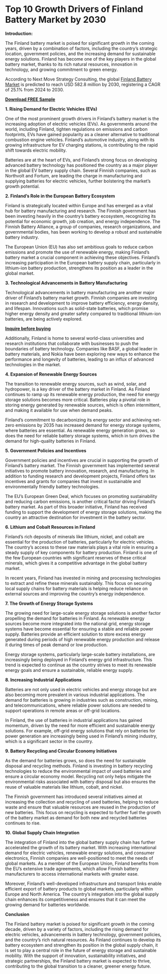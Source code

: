 # Top 10 Growth Drivers of Finland Battery Market by 2030

**Introduction:**

The Finland battery market is poised for significant growth in the coming years, driven by a combination of factors, including the country’s strategic location, government policies, and the increasing demand for sustainable energy solutions. Finland has become one of the key players in the global battery market, thanks to its rich natural resources, innovation in technology, and growing commitment to green energy. 

According to Next Move Strategy Consulting, the global [Finland Battery Market](https://www.nextmsc.com/report/finland-battery-market) is predicted to reach USD 582.8 million by 2030, registering a CAGR of 25.1% from 2024 to 2030.

[**Download FREE Sample**](https://www.nextmsc.com/finland-battery-market/request-sample)

**1. Rising Demand for Electric Vehicles (EVs)**

One of the most prominent growth drivers in Finland’s battery market is the increasing adoption of electric vehicles (EVs). As governments around the world, including Finland, tighten regulations on emissions and carbon footprints, EVs have gained popularity as a cleaner alternative to traditional combustion engine vehicles. Finland’s automotive industry, along with its growing infrastructure for EV charging stations, is contributing to the rapid shift towards electric mobility.

Batteries are at the heart of EVs, and Finland’s strong focus on developing advanced battery technology has positioned the country as a major player in the global EV battery supply chain. Several Finnish companies, such as Northvolt and Fortum, are leading the charge in manufacturing and supplying batteries for electric vehicles, further bolstering the market’s growth potential.

**2. Finland’s Role in the European Battery Ecosystem**

Finland is strategically located within Europe and has emerged as a vital hub for battery manufacturing and research. The Finnish government has been investing heavily in the country’s battery ecosystem, recognizing its potential for economic growth, job creation, and energy independence. The Finnish Battery Alliance, a group of companies, research organizations, and governmental bodies, has been working to develop a robust and sustainable battery industry.

The European Union (EU) has also set ambitious goals to reduce carbon emissions and promote the use of renewable energy, making Finland’s battery market a crucial component in achieving these objectives. Finland’s increasing participation in the European battery supply chain, particularly in lithium-ion battery production, strengthens its position as a leader in the global market.

**3. Technological Advancements in Battery Manufacturing**

Technological advancements in battery manufacturing are another major driver of Finland’s battery market growth. Finnish companies are investing in research and development to improve battery efficiency, energy density, and lifespan. Innovations such as solid-state batteries, which promise higher energy density and greater safety compared to traditional lithium-ion batteries, are being actively explored.

[**Inquire before buying**](https://www.nextmsc.com/finland-battery-market/inquire-before-buying)

Additionally, Finland is home to several world-class universities and research institutions that collaborate with businesses to push the boundaries of battery technology. Companies like BASF, a global leader in battery materials, and Nokia have been exploring new ways to enhance the performance and longevity of batteries, leading to an influx of advanced technologies in the market.

**4. Expansion of Renewable Energy Sources**

The transition to renewable energy sources, such as wind, solar, and hydropower, is a key driver of the battery market in Finland. As Finland continues to ramp up its renewable energy production, the need for energy storage solutions becomes more critical. Batteries play a pivotal role in storing energy generated by renewable sources, which is often intermittent, and making it available for use when demand peaks.

Finland’s commitment to decarbonizing its energy sector and achieving net-zero emissions by 2035 has increased demand for energy storage systems, where batteries are essential. As renewable energy generation grows, so does the need for reliable battery storage systems, which in turn drives the demand for high-quality batteries in Finland.

**5. Government Policies and Incentives**

Government policies and incentives are crucial in supporting the growth of Finland’s battery market. The Finnish government has implemented several initiatives to promote battery innovation, research, and manufacturing. In addition to funding research and development projects, Finland offers tax incentives and grants for companies that invest in sustainable and environmentally friendly battery technologies.

The EU’s European Green Deal, which focuses on promoting sustainability and reducing carbon emissions, is another critical factor driving Finland’s battery market. As part of this broader initiative, Finland has received funding to support the development of energy storage solutions, making the country an attractive destination for investment in the battery sector.

**6. Lithium and Cobalt Resources in Finland**

Finland’s rich deposits of minerals like lithium, nickel, and cobalt are essential for the production of batteries, particularly for electric vehicles. The country’s access to these raw materials plays a vital role in ensuring a steady supply of key components for battery production. Finland is one of the few European countries with significant reserves of these critical minerals, which gives it a competitive advantage in the global battery market.

In recent years, Finland has invested in mining and processing technologies to extract and refine these minerals sustainably. This focus on securing local supply chains for battery materials is helping reduce reliance on external sources and improving the country’s energy independence.

**7. The Growth of Energy Storage Systems**

The growing need for large-scale energy storage solutions is another factor propelling the demand for batteries in Finland. As renewable energy sources become more integrated into the national grid, energy storage systems have become essential for ensuring a stable and reliable power supply. Batteries provide an efficient solution to store excess energy generated during periods of high renewable energy production and release it during times of peak demand or low production.

Energy storage systems, particularly large-scale battery installations, are increasingly being deployed in Finland’s energy grid infrastructure. This trend is expected to continue as the country strives to meet its renewable energy goals and ensure a sustainable, reliable energy supply.

**8. Increasing Industrial Applications**

Batteries are not only used in electric vehicles and energy storage but are also becoming more prevalent in various industrial applications. The demand for batteries is growing in industries such as construction, mining, and telecommunications, where reliable power solutions are needed to support operations in remote areas or off-grid locations.

In Finland, the use of batteries in industrial applications has gained momentum, driven by the need for more efficient and sustainable energy solutions. For example, off-grid energy solutions that rely on batteries for power generation are increasingly being used in Finland’s mining industry, which is a significant sector in the country.

**9. Battery Recycling and Circular Economy Initiatives**

As the demand for batteries grows, so does the need for sustainable disposal and recycling methods. Finland is investing in battery recycling technologies to reduce the environmental impact of used batteries and ensure a circular economy model. Recycling not only helps mitigate the environmental risks associated with battery disposal but also ensures the reuse of valuable materials like lithium, cobalt, and nickel.

The Finnish government has introduced several initiatives aimed at increasing the collection and recycling of used batteries, helping to reduce waste and ensure that valuable resources are reused in the production of new batteries. This focus on recycling is expected to further fuel the growth of the battery market as demand for both new and recycled batteries continues to rise.

**10. Global Supply Chain Integration**

The integration of Finland into the global battery supply chain has further accelerated the growth of its battery market. With increasing international demand for electric vehicles, renewable energy solutions, and consumer electronics, Finnish companies are well-positioned to meet the needs of global markets. As a member of the European Union, Finland benefits from the EU’s extensive trade agreements, which allow Finnish battery manufacturers to access international markets with greater ease.

Moreover, Finland’s well-developed infrastructure and transport links enable efficient export of battery products to global markets, particularly within Europe and North America. The country’s integration into the global supply chain enhances its competitiveness and ensures that it can meet the growing demand for batteries worldwide.

**Conclusion**

The Finland battery market is poised for significant growth in the coming decade, driven by a variety of factors, including the rising demand for electric vehicles, advancements in battery technology, government policies, and the country’s rich natural resources. As Finland continues to develop its battery ecosystem and strengthen its position in the global supply chain, it is set to play a central role in the future of energy storage and sustainable mobility. With the support of innovation, sustainability initiatives, and strategic partnerships, the Finland battery market is expected to thrive, contributing to the global transition to a cleaner, greener energy future.


